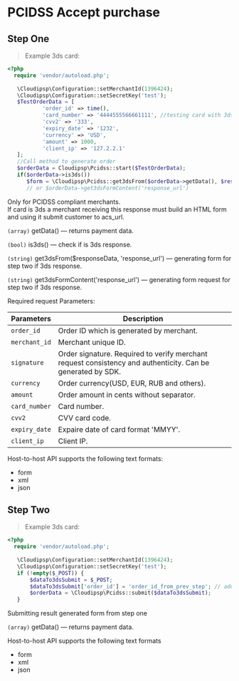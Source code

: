 # PCIDSS Accept purchase

## Step One

> Example 3ds card:

```php
<?php
  require 'vendor/autoload.php';
  
   \Cloudipsp\Configuration::setMerchantId(1396424);
   \Cloudipsp\Configuration::setSecretKey('test');
   $TestOrderData = [
           'order_id' => time(),
           'card_number' => '4444555566661111', //testing card with 3ds
           'cvv2' => '333',
           'expiry_date' => '1232',
           'currency' => 'USD',
           'amount' => 1000,
           'client_ip' => '127.2.2.1'
   ];
   //Call method to generate order
   $orderData = Cloudipsp\Pcidss::start($TestOrderData);
   if($orderData->is3ds())
      $form = \Cloudipsp\Pcidss::get3dsFrom($orderData->getData(), $response_url . 'response_url');
      // or $orderData->get3dsFormContent('response_url')
```   
<aside class="warning"><p class="nothing">
Only for PCIDSS compliant merchants.<br/>
If card is 3ds a merchant receiving this response must build an HTML form and using it submit customer to acs_url.
</p></aside>     

```(array)``` <span class="green">getData()</span> — returns payment data.

```(bool)``` <span class="green">is3ds()</span> — check if is 3ds response.

```(string)``` <span class="green">get3dsFrom($responseData, 'response_url')</span> — generating form for step two if 3ds response.

```(string)``` <span class="green">get3dsFormContent('response_url')</span> — generating form request for step two if 3ds response.


Required request Parameters:

Parameters      | Description                                                                                      
----------------|-------------------------------------------------------------------------------------------------------
```order_id```        | Order ID which is generated by merchant.                                                            
```merchant_id```     | Merchant unique ID.                                                                
```signature```       | Order signature. Required to verify merchant request consistency and authenticity. Can be generated by SDK.
```currency```     | Order currency(USD, EUR, RUB and others).
```amount```	        | Order amount in cents without separator.
```card_number```     | Card number.
```cvv2```	        | CVV card code.
```expiry_date```	        | Expaire date of card format 'MMYY'.
```client_ip```	        | Client IP.

Host-to-host API supports the following text formats:

* form
* xml 
* json

## Step Two

> Example 3ds card:

```php
<?php
  require 'vendor/autoload.php';
  
   \Cloudipsp\Configuration::setMerchantId(1396424);
   \Cloudipsp\Configuration::setSecretKey('test');
   if (!empty($_POST)) {
       $dataTo3dsSubmit = $_POST;
       $dataTo3dsSubmit['order_id'] = 'order_id_from_prev_step'; // adding order id from prev step
       $orderData = \Cloudipsp\Pcidss::submit($dataTo3dsSubmit);
   }
``` 
Submitting result generated form from step one

```(array)``` <span class="green">getData()</span> — returns payment data.

Host-to-host API supports the following text formats

* form
* xml 
* json
